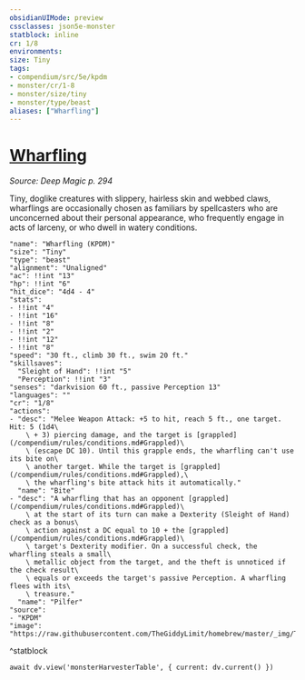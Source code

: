 ```yaml
---
obsidianUIMode: preview
cssclasses: json5e-monster
statblock: inline
cr: 1/8
environments: 
size: Tiny
tags:
- compendium/src/5e/kpdm
- monster/cr/1-8
- monster/size/tiny
- monster/type/beast
aliases: ["Wharfling"]
---
```

# [Wharfling](compendium\bestiary\beast/wharfling-kpdm.md)
*Source: Deep Magic p. 294*

Tiny, doglike creatures with slippery, hairless skin and webbed claws, wharflings are occasionally chosen as familiars by spellcasters who are unconcerned about their personal appearance, who frequently engage in acts of larceny, or who dwell in watery conditions.

```statblock
"name": "Wharfling (KPDM)"
"size": "Tiny"
"type": "beast"
"alignment": "Unaligned"
"ac": !!int "13"
"hp": !!int "6"
"hit_dice": "4d4 - 4"
"stats":
- !!int "4"
- !!int "16"
- !!int "8"
- !!int "2"
- !!int "12"
- !!int "8"
"speed": "30 ft., climb 30 ft., swim 20 ft."
"skillsaves":
  "Sleight of Hand": !!int "5"
  "Perception": !!int "3"
"senses": "darkvision 60 ft., passive Perception 13"
"languages": ""
"cr": "1/8"
"actions":
- "desc": "Melee Weapon Attack: +5 to hit, reach 5 ft., one target. Hit: 5 (1d4\
    \ + 3) piercing damage, and the target is [grappled](/compendium/rules/conditions.md#Grappled)\
    \ (escape DC 10). Until this grapple ends, the wharfling can't use its bite on\
    \ another target. While the target is [grappled](/compendium/rules/conditions.md#Grappled),\
    \ the wharfling's bite attack hits it automatically."
  "name": "Bite"
- "desc": "A wharfling that has an opponent [grappled](/compendium/rules/conditions.md#Grappled)\
    \ at the start of its turn can make a Dexterity (Sleight of Hand) check as a bonus\
    \ action against a DC equal to 10 + the [grappled](/compendium/rules/conditions.md#Grappled)\
    \ target's Dexterity modifier. On a successful check, the wharfling steals a small\
    \ metallic object from the target, and the theft is unnoticed if the check result\
    \ equals or exceeds the target's passive Perception. A wharfling flees with its\
    \ treasure."
  "name": "Pilfer"
"source":
- "KPDM"
"image": "https://raw.githubusercontent.com/TheGiddyLimit/homebrew/master/_img/ToB/token/Wharfling.png"
```
^statblock

```dataviewjs
await dv.view('monsterHarvesterTable', { current: dv.current() })
```
